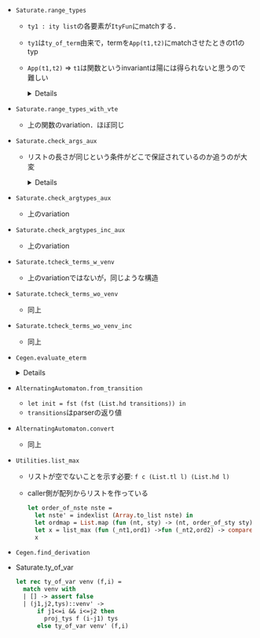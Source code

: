 

+ `Saturate.range_types`
  + `ty1 : ity list`の各要素が`ItyFun`にmatchする．
  + `ty1`は`ty_of_term`由来で，termを`App(t1,t2)`にmatchさせたときのt1のtyp
  + `App(t1,t2)` => `t1`は関数というinvariantは陽には得られないと思うので難しい

    <details><><!--{{{-->

    ```ocaml
    let range_types ty1 ty2 =
      List.fold_left
        begin fun ty ity1 ->
          match ity1 with
          | ItyFun(_,ty3,ity)->
              if List.for_all
                  (fun ity3-> List.exists (fun ity2-> subtype ity2 ity3) ty2)
                  ty3
              then add_ity ity ty
              else ty
          | _ -> assert false
        end
        [] ty1
    (* caller *)
    let rec ty_of_term venv term =
      match term with
      | NT(f) -> ty_of_nt f
      | T(a) -> ty_of_t a
      | Var(v) -> ty_of_var venv v
      | App(t1,t2) ->
          let ty1 = ty_of_term venv t1 in
          let ty2 = ty_of_term venv t2 in
          range_types ty1 ty2
    ```

    </details><!--}}}-->

+ `Saturate.range_types_with_vte`
  + 上の関数のvariation．ほぼ同じ

+ `Saturate.check_args_aux`
  + リストの長さが同じという条件がどこで保証されているのか追うのが大変

    <details><!--{{{-->

    ```ocaml
    let rec check_args tys_ity_list terms venv ty =
      match tys_ity_list with
      | [] -> ty
      | (tys,ity)::tys_ity_list' ->
          if check_args_aux tys terms venv
             ^^^^^^^^^^^^^^
          then
            (if !Flags.merge_vte then
               let ty' = List.filter (fun ity1->not(eq_ity ity ity1)) ty in
               let tys_ity_list'' =
                 List.filter (fun (_,ity1)->not(eq_ity ity ity1)) tys_ity_list'
               in
               check_args tys_ity_list'' terms venv (ity::ty')
             else
               let ty' = List.filter (fun ity1->not(subtype ity ity1)) ty in
               let tys_ity_list'' =
                 List.filter (fun (_,ity1)->not(subtype ity ity1)) tys_ity_list'
               in
               check_args tys_ity_list'' terms venv (ity::ty')
            )
          else
            check_args tys_ity_list' terms venv ty
    and check_args_aux tys terms venv =
      match (tys,terms) with
      | ([], []) -> true
      | (ty::tys', t::terms') ->
          List.for_all (fun ity-> check_term t ity venv) ty
            && check_args_aux tys' terms' venv
      | _ -> assert false
             ^^^^^^^^^^^^
    and check_term term ity venv =
      match term with
      | App(_,_) ->
          let (h,terms) = Grammar.decompose_term term in
          let tyss = match_head_ity h venv (List.length terms) ity in
          List.exists (fun tys->check_args_aux tys terms venv) tyss
                                ^^^^^^^^^^^^^^
      | Var(v) -> List.exists (fun ity1 -> subtype ity1 ity) (ty_of_var venv v)
      | T(a) -> let q = codom_of_ity ity in
          List.exists (fun ity1 -> subtype ity1 ity) (ty_of_t_q a q)
      | NT(f) -> let q = codom_of_ity ity in
          List.exists (fun ity1 -> subtype ity1 ity) (ty_of_nt_q f q)
    let match_head_ity h venv arity ity =
      match ity with
      | ItyQ(q) ->
          (match h with
             Var(v) ->
               if !num_of_states=1 then
                 let ty = (ty_of_var venv v) in
                 List.map (fun ity1 -> get_argtys arity ity1) ty
               else
                 let ty = List.filter (fun ity1->codom_of_ity ity1=q) (ty_of_var venv v) in
                 List.map (fun ity1 -> get_argtys arity ity1) ty
           | _ ->
               let ty = ty_of_head_q2 h venv q in
               List.map (fun ity1 -> get_argtys arity ity1) ty
          )
      | _ -> (* ItyFun *)
          let q = codom_of_ity ity in
          let ty = List.filter
              (fun ity1 -> subtype (get_range ity1 arity) ity)
              (ty_of_head_q2 h venv q) in
          List.map (fun ity -> get_argtys arity ity) ty
    ```

    </details><!--}}}-->

+ `Saturate.check_argtypes_aux`
  + 上のvariation

+ `Saturate.check_argtypes_inc_aux`
  + 上のvariation

+ `Saturate.tcheck_terms_w_venv`
  + 上のvariationではないが，同じような構造

+ `Saturate.tcheck_terms_wo_venv`
  + 同上

+ `Saturate.tcheck_terms_wo_venv_inc`
  + 同上

+ `Cegen.evaluate_eterm`

    <details><!--{{{-->

    ```ocaml
    let rec evaluate_eterm eterm env =
      let (h,termss) = decompose_eterm eterm in
      match h with
      | ENT(f,ity,ntyid) ->
          begin try
            let (vte,body) =
              try Hashtbl.find tracetab (f,ity) with Not_found ->
                register_backchain f ity ntyid;
                Hashtbl.find tracetab (f,ity)
            in
            let (vte',body') = rename_vte_eterm vte body in
            let env' = mk_env vte' termss in
            evaluate_eterm body' (env'@env)
          with Not_found -> assert false end
      | ET(a,_aty) ->
          begin try
            let trees = List.map (fun ts -> evaluate_eterms ts env) termss in
            Node(a, trees)
          with Not_found -> assert false end
      | EVar(v,aty) ->
          begin try
            let eterm1 = List.assoc (v,aty) env in
            evaluate_eterm (compose_eterm eterm1 termss) env
           with Not_found -> assert false end
      | ECoerce(aty1,aty2,t) ->
          begin try
            match (aty1,aty2) with
            | (ItyQ(q1),ItyQ(q2)) -> assert (q1=q2); evaluate_eterm t env
            | (ItyFun(_,ty11,aty11), ItyFun(_,ty21,aty21)) ->
                begin match termss with
                | [] -> assert false
                | ts::termss' ->
                    let tyterms = List.combine ty21 ts in
                    let ts' = List.map (fun aty ->
                        let (aty',t') = List.find (fun (aty',_)->Type.subtype aty' aty) tyterms in
                        if aty=aty' then t' else ECoerce(aty',aty,t')) ty11
                    in
                    let t1 = if aty11=aty21 then EApp(t,ts') else
                        ECoerce(aty11,aty21,EApp(t,ts'))
                    in evaluate_eterm (compose_eterm t1 termss') env
                end
            | _ -> assert false
          with Not_found -> assert false end
      | _ -> assert false
    and evaluate_eterms ts env =
      match ts with
      | [] -> Bottom
      | t::ts' ->
          let t1 = evaluate_eterm t env in
          let t2 = evaluate_eterms ts' env in
          merge_tree t1 t2
    ```

    </details><!--}}}-->

<!--
+ `Pobdd.make_node`
  + 詳細 → [link](./ExpressionPower.md#Pobdd__make_node)
-->

+ `AlternatingAutomaton.from_transition`
  + `let init = fst (fst (List.hd transitions)) in`
  + `transitions`はparserの返り値

+ `AlternatingAutomaton.convert`
  + 同上

+ `Utilities.list_max`
  + リストが空でないことを示す必要: `f c (List.tl l) (List.hd l)`
  + caller側が配列からリストを作っている

    ```ocaml
    let order_of_nste nste =
      let nste' = indexlist (Array.to_list nste) in
      let ordmap = List.map (fun (nt, sty) -> (nt, order_of_sty sty)) nste' in
      let x = list_max (fun (_nt1,ord1) ->fun (_nt2,ord2) -> compare ord1 ord2) ordmap in
      x
    ```

+ `Cegen.find_derivation`


+ Saturate.ty_of_var

    ```ocaml
    let rec ty_of_var venv (f,i) =
      match venv with
      | [] -> assert false
      | (j1,j2,tys)::venv' ->
          if j1<=i && i<=j2 then
            proj_tys f (i-j1) tys
          else ty_of_var venv' (f,i)
    ```


